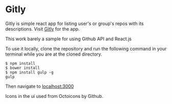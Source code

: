 Gitly
===============
Gitly is simple react app for listing user's or group's repos with its descriptions. Visit [Gitly](https://bcinarli.github.io/gitly) for the app.

This work barely a sample for using Github API and React.js
 
 To use it locally, clone the repository and run the following command in your terminal while you are at the cloned directory.

```
$ npm install
$ bower install
$ npm install gulp -g
gulp
```
Then navigate to [localhost:3000](http://localhost:3000/)

Icons in the ui used from Octoicons by Github. 